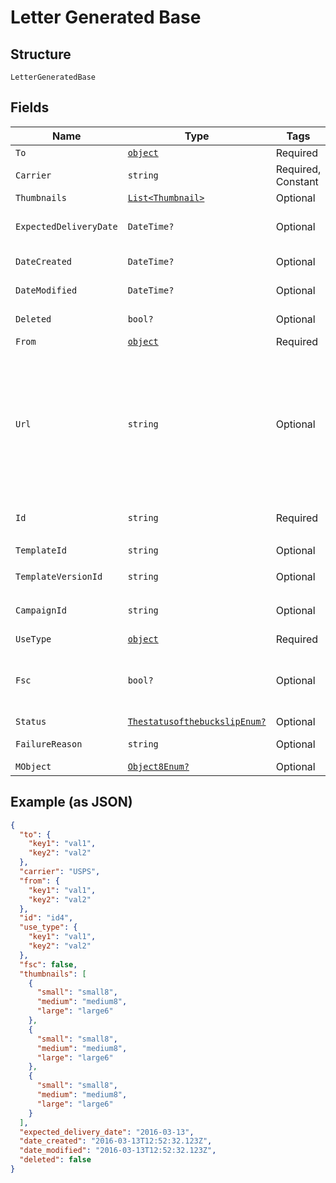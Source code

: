 
# Letter Generated Base

## Structure

`LetterGeneratedBase`

## Fields

| Name | Type | Tags | Description |
|  --- | --- | --- | --- |
| `To` | [`object`](../../doc/models/m-object-enum.md) | Required | - |
| `Carrier` | `string` | Required, Constant | **Default**: `"USPS"` |
| `Thumbnails` | [`List<Thumbnail>`](../../doc/models/thumbnail.md) | Optional | - |
| `ExpectedDeliveryDate` | `DateTime?` | Optional | A date in YYYY-MM-DD format of the mailpiece's expected delivery date based on its `send_date`. |
| `DateCreated` | `DateTime?` | Optional | A timestamp in ISO 8601 format of the date the resource was created. |
| `DateModified` | `DateTime?` | Optional | A timestamp in ISO 8601 format of the date the resource was last modified. |
| `Deleted` | `bool?` | Optional | Only returned if the resource has been successfully deleted. |
| `From` | [`object`](../../doc/models/m-object-enum.md) | Required | - |
| `Url` | `string` | Optional | A [signed link](#section/Asset-URLs) served over HTTPS. The link returned will expire in 30 days to prevent mis-sharing. Each time a GET request is initiated, a new signed URL will be generated.<br>**Constraints**: *Pattern*: `^https://lob-assets\.com/(letters\|postcards\|bank-accounts\|checks\|self-mailers\|cards)/[a-z]{3,4}_[a-z0-9]{15,16}(\.pdf\|_thumb_[a-z]+_[0-9]+\.png)\?(version=[a-z0-9-]*&)?expires=[0-9]{10}&signature=[a-zA-Z0-9-_]+$` |
| `Id` | `string` | Required | Unique identifier prefixed with `ltr_`.<br>**Constraints**: *Pattern*: `^ltr_[a-zA-Z0-9]+$` |
| `TemplateId` | `string` | Optional | **Constraints**: *Pattern*: `^tmpl_[a-zA-Z0-9]+$` |
| `TemplateVersionId` | `string` | Optional | **Constraints**: *Pattern*: `^vrsn_[a-zA-Z0-9]+$` |
| `CampaignId` | `string` | Optional | The unique ID of the associated campaign if the resource was generated from a campaign. |
| `UseType` | [`object`](../../doc/models/m-object-enum.md) | Required | - |
| `Fsc` | `bool?` | Optional | This is in beta. Contact support@lob.com or your account contact to learn more. Not available for `A4` letter size.<br>**Default**: `false` |
| `Status` | [`ThestatusofthebuckslipEnum?`](../../doc/models/thestatusofthebuckslip-enum.md) | Optional | - |
| `FailureReason` | `string` | Optional | A string describing the reason for failure if the letter failed to render. |
| `MObject` | [`Object8Enum?`](../../doc/models/object-8-enum.md) | Optional | - |

## Example (as JSON)

```json
{
  "to": {
    "key1": "val1",
    "key2": "val2"
  },
  "carrier": "USPS",
  "from": {
    "key1": "val1",
    "key2": "val2"
  },
  "id": "id4",
  "use_type": {
    "key1": "val1",
    "key2": "val2"
  },
  "fsc": false,
  "thumbnails": [
    {
      "small": "small8",
      "medium": "medium8",
      "large": "large6"
    },
    {
      "small": "small8",
      "medium": "medium8",
      "large": "large6"
    },
    {
      "small": "small8",
      "medium": "medium8",
      "large": "large6"
    }
  ],
  "expected_delivery_date": "2016-03-13",
  "date_created": "2016-03-13T12:52:32.123Z",
  "date_modified": "2016-03-13T12:52:32.123Z",
  "deleted": false
}
```

